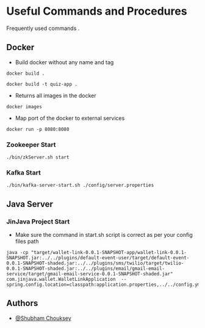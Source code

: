 
# Useful Commands and Procedures

Frequently used commands .


## Docker 

*  Build docker without any name and tag  
```shell script
docker build .
```
```shell script
docker build -t quiz-app .
```

*  Returns all images in the docker
```shell script
docker images
```
*  Map port of the docker to external services
```shell script
docker run -p 8080:8080
```

### Zookeeper Start


```shell script
./bin/zkServer.sh start
```
### Kafka Start


```shell script
./bin/kafka-server-start.sh ./config/server.properties
```



## Java Server 

### JinJava Project Start


* Make sure the command in start.sh script is correct as per your config files path
```shell script
java -cp "target/wallet-link-0.0.1-SNAPSHOT-app/wallet-link-0.0.1-SNAPSHOT.jar:../../plugins/default-event-user/target/default-event-0.0.1-SNAPSHOT-shaded.jar:../../plugins/sms/twilio/target/twilio-0.0.1-SNAPSHOT-shaded.jar:../../plugins/email/gmail-email-service/target/gmail-email-service-0.0.1-SNAPSHOT-shaded.jar"  com.jinjava.wallet.WalletLinkApplication  --spring.config.location=classpath:application.properties,../../config.yml
```


## Authors

- [@Shubham Chouksey](https://github.com/ShubhamChouksey123)
